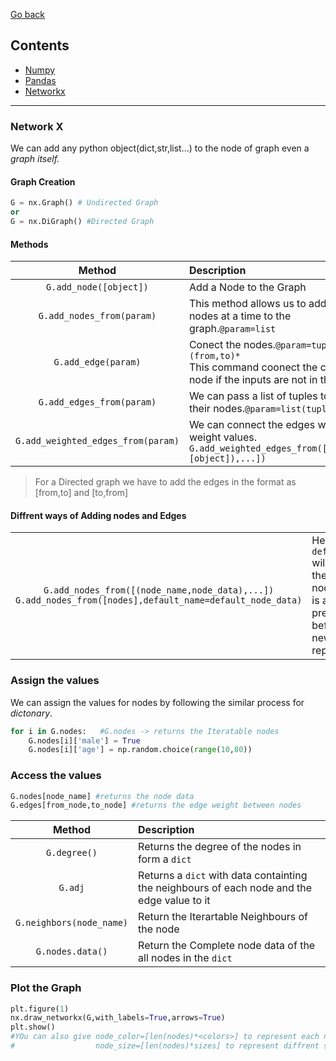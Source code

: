 [Go back](./../README.md)

## Contents
* [Numpy](./Numpy%20Notes.txt)
* [Pandas](./Pandas%20Notes.txt)
* [Networkx](#network-x)

---

### Network X

We can add any python object(dict,str,list...) to the node of graph even a *graph itself.*

#### Graph Creation 
```python
G = nx.Graph() # Undirected Graph
or
G = nx.DiGraph() #Directed Graph
```

#### Methods

|Method|Description|
|:-:|:-|
|`G.add_node([object])`|Add a Node to the Graph|
|`G.add_nodes_from(param)`|This method allows us to add multiple nodes at a time to the graph.`@param=list`|
|`G.add_edge(param)`|Conect the nodes.`@param=tuple *(from,to)*`<br>This command coonect the create node if the inputs are not in the Graph.|
|`G.add_edges_from(param)`|We can pass a list of tuples to connect their nodes.`@param=list(tuple)`|
|`G.add_weighted_edges_from(param)`|We can connect the edges with the weight values.<br>`G.add_weighted_edges_from([(from,to,[object]),...])`|

> For a Directed graph we have to add the edges in the format as [from,to] and [to,from]

#### Diffrent ways of Adding nodes and Edges

|||
|:-:|:-|
|`G.add_nodes_from([(node_name,node_data),...])`<br>`G.add_nodes_from([nodes],default_name=default_node_data)`|Here the `default_name` will set to the each node if data is already present before this new will replace it|

### Assign the values
We can assign the values for nodes by following the similar process for *dictonary*.
```python
for i in G.nodes:   #G.nodes -> returns the Iteratable nodes
    G.nodes[i]['male'] = True
    G.nodes[i]['age'] = np.random.choice(range(10,80))
```

### Access the values
```python
G.nodes[node_name] #returns the node data
G.edges[from_node,to_node] #returns the edge weight between nodes
```

|Method|Description|
|:-:|:-|
|`G.degree()`|Returns the degree of the nodes in form a `dict`|
|`G.adj`|Returns a `dict` with data containting the neighbours of each node and the edge value to it|
|`G.neighbors(node_name)`|Return the Iterartable Neighbours of the node|
|`G.nodes.data()`|Return the Complete node data of the all nodes in the `dict`|


### Plot the Graph

```python
plt.figure(1)
nx.draw_networkx(G,with_labels=True,arrows=True)
plt.show()
#YOu can also give node_color=[len(nodes)*<colors>] to represent each node with color
#                  node_size=[len(nodes)*sizes] to represent diffrent sizes for each node
```
